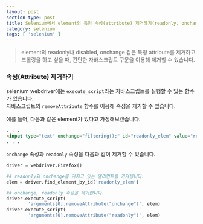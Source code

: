 ```yaml
---
layout: post
section-type: post
title: Selenium에서 element의 특정 속성(attribute) 제거하기(readonly, onchange, disabled 등)
category: selenium
tags: [ 'selenium' ]
---
```


> element의 readonly나 disabled, onchange 같은 특정 attribute를 제거하고 크롤링을 하고 싶을 때, 간단한 자바스크립트 구문을 이용해 제거할 수 있습니다. 

### 속성(Attribute) 제거하기

selenium webdriver에는 `execute_script`라는 자바스크립트를 실행할 수 있는 함수가 있습니다.  
자바스크립트의 `removeAttribute` 함수를 이용해 속성을 제거할 수 있습니다.  
  
예를 들어, 다음과 같은 element가 있다고 가정해보겠습니다.  

``` html
. . .
<input type="text" onchange="filtering();" id="readonly_elem" value="readonly" readonly />
. . . 
```

`onchange` 속성과 `readonly` 속성을 다음과 같이 제거할 수 있습니다.

``` python
driver = webdriver.Firefox()

## readonly와 onchange를 가지고 있는 엘리먼트를 가져옵니다.
elem = driver.find_element_by_id('readonly_elem')

## onchange, readonly 속성을 제거합니다.
driver.execute_script(
        'arguments[0].removeAttribute("onchange")', elem)
driver.execute_script(
        'arguments[0].removeAttribute("readonly")', elem)
```

